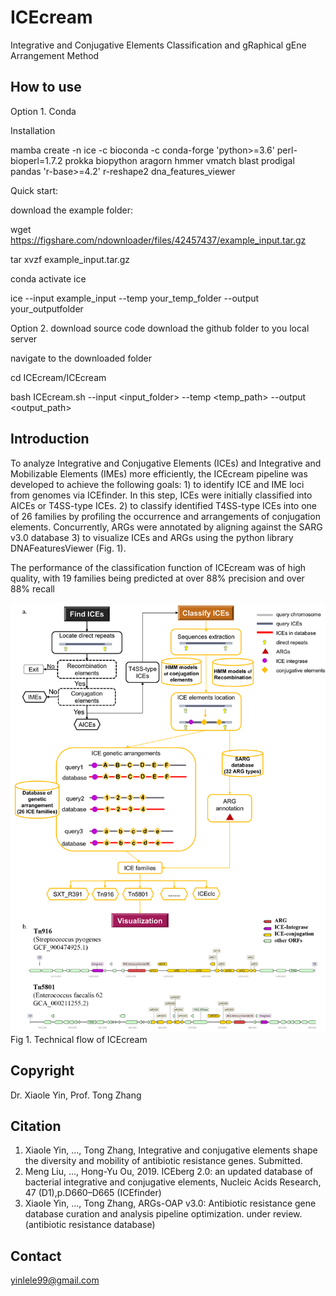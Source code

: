 # ICEcream
Integrative and Conjugative Elements Classification and gRaphical gEne Arrangement Method

## How to use
Option 1. Conda 

Installation

mamba create -n ice  -c bioconda -c conda-forge 'python>=3.6' perl-bioperl=1.7.2 prokka biopython aragorn hmmer vmatch blast prodigal pandas 'r-base>=4.2' r-reshape2 dna_features_viewer

Quick start:

download the example folder: 

wget https://figshare.com/ndownloader/files/42457437/example_input.tar.gz

tar xvzf example_input.tar.gz

conda activate ice

ice --input example_input --temp your_temp_folder --output your_outputfolder 


Option 2. download source code
download the github folder to you local server

navigate to the downloaded folder

cd ICEcream/ICEcream

bash ICEcream.sh --input <input_folder> --temp <temp_path> --output <output_path>

## Introduction
To analyze Integrative and Conjugative Elements (ICEs) and Integrative and Mobilizable Elements (IMEs) more efficiently, the ICEcream pipeline was developed to achieve the following goals: 1) to identify ICE and IME loci from genomes via ICEfinder. In this step, ICEs were initially classified into AICEs or T4SS-type ICEs. 2) to classify identified T4SS-type ICEs into one of 26 families by profiling the occurrence and arrangements of conjugation elements. Concurrently, ARGs were annotated by aligning against the SARG v3.0 database 3) to visualize ICEs and ARGs using the python library DNAFeaturesViewer (Fig. 1). 

The performance of the classification function of ICEcream was of high quality, with 19 families being predicted at over 88% precision and over 88% recall 

![ICEcream methodology](https://github.com/xiaole99/ICEcream/blob/main/Figure/methodology.png)
Fig 1. Technical flow of ICEcream


## Copyright
Dr. Xiaole Yin, Prof. Tong Zhang

## Citation
1. Xiaole Yin, ...,  Tong Zhang,
Integrative and conjugative elements shape the diversity and mobility of antibiotic resistance genes. Submitted.
2. Meng Liu, ..., Hong-Yu Ou, 2019.
ICEberg 2.0: an updated database of bacterial integrative and conjugative elements, Nucleic Acids Research, 47 (D1),p.D660–D665 (ICEfinder)
3. Xiaole Yin, ..., Tong Zhang, ARGs-OAP v3.0: Antibiotic resistance gene database curation and analysis pipeline optimization. under review. (antibiotic resistance database)


## Contact
yinlele99@gmail.com

